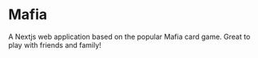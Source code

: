 # Mafia
A Nextjs web application based on the popular Mafia card game. Great to play with friends and family!
